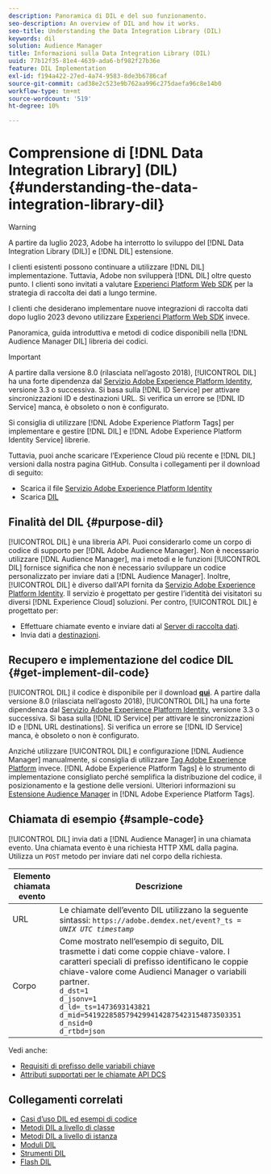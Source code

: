 ```yaml
---
description: Panoramica di DIL e del suo funzionamento.
seo-description: An overview of DIL and how it works.
seo-title: Understanding the Data Integration Library (DIL)
keywords: dil
solution: Audience Manager
title: Informazioni sulla Data Integration Library (DIL)
uuid: 77b12f35-81e4-4639-ada6-bf982f27b36e
feature: DIL Implementation
exl-id: f194a422-27ed-4a74-9583-8de3b6786caf
source-git-commit: cad38e2c523e9b762aa996c275daefa96c8e14b0
workflow-type: tm+mt
source-wordcount: '519'
ht-degree: 10%

---
```


# Comprensione di [!DNL Data Integration Library] (DIL){#understanding-the-data-integration-library-dil}

>[!WARNING]
>
>A partire da luglio 2023, Adobe ha interrotto lo sviluppo del [!DNL Data Integration Library (DIL)] e [!DNL DIL] estensione.
>
>I clienti esistenti possono continuare a utilizzare [!DNL DIL] implementazione. Tuttavia, Adobe non svilupperà [!DNL DIL] oltre questo punto. I clienti sono invitati a valutare [Experienci Platform Web SDK](https://experienceleague.adobe.com/docs/experience-platform/edge/home.html?lang=en) per la strategia di raccolta dei dati a lungo termine.
>
>I clienti che desiderano implementare nuove integrazioni di raccolta dati dopo luglio 2023 devono utilizzare [Experienci Platform Web SDK](https://experienceleague.adobe.com/docs/experience-platform/edge/home.html?lang=en) invece.

Panoramica, guida introduttiva e metodi di codice disponibili nella [!DNL Audience Manager DIL] libreria dei codici.

>[!IMPORTANT]
>
>A partire dalla versione 8.0 (rilasciata nell’agosto 2018), [!UICONTROL DIL] ha una forte dipendenza dal [Servizio Adobe Experience Platform Identity](https://experienceleague.adobe.com/docs/id-service/using/home.html), versione 3.3 o successiva. Si basa sulla [!DNL ID Service] per attivare sincronizzazioni ID e destinazioni URL. Si verifica un errore se [!DNL ID Service] manca, è obsoleto o non è configurato.
>
>Si consiglia di utilizzare [!DNL Adobe Experience Platform Tags] per implementare e gestire [!DNL DIL] e [!DNL Adobe Experience Platform Identity Service] librerie.

Tuttavia, puoi anche scaricare l’Experience Cloud più recente e [!DNL DIL] versioni dalla nostra pagina GitHub. Consulta i collegamenti per il download di seguito:

* Scarica il file [Servizio Adobe Experience Platform Identity](https://github.com/Adobe-Marketing-Cloud/id-service/releases)
* Scarica [DIL](https://github.com/Adobe-Marketing-Cloud/dil/releases)

## Finalità del DIL {#purpose-dil}

[!UICONTROL DIL] è una libreria API. Puoi considerarlo come un corpo di codice di supporto per [!DNL Adobe Audience Manager]. Non è necessario utilizzare [!DNL Audience Manager], ma i metodi e le funzioni [!UICONTROL DIL] fornisce significa che non è necessario sviluppare un codice personalizzato per inviare dati a [!DNL Audience Manager]. Inoltre, [!UICONTROL DIL] è diverso dall&#39;API fornita da [Servizio Adobe Experience Platform Identity](https://experienceleague.adobe.com/docs/id-service/using/home.html). Il servizio è progettato per gestire l’identità dei visitatori su diversi [!DNL Experience Cloud] soluzioni. Per contro, [!UICONTROL DIL] è progettato per:

* Effettuare chiamate evento e inviare dati al [Server di raccolta dati](../reference/system-components/components-data-collection.md).
* Invia dati a [destinazioni](../features/destinations/destinations.md).

## Recupero e implementazione del codice DIL {#get-implement-dil-code}

[!UICONTROL DIL] il codice è disponibile per il download **[qui](https://github.com/Adobe-Marketing-Cloud/dil/releases)**. A partire dalla versione 8.0 (rilasciata nell’agosto 2018), [!UICONTROL DIL] ha una forte dipendenza dal [Servizio Adobe Experience Platform Identity](https://experienceleague.adobe.com/docs/id-service/using/home.html), versione 3.3 o successiva. Si basa sulla [!DNL ID Service] per attivare le sincronizzazioni ID e [!DNL URL destinations]. Si verifica un errore se [!DNL ID Service] manca, è obsoleto o non è configurato.

Anziché utilizzare [!UICONTROL DIL] e configurazione [!DNL Audience Manager] manualmente, si consiglia di utilizzare [Tag Adobe Experience Platform](https://experienceleague.adobe.com/docs/experience-platform/tags/home.html) invece. [!DNL Adobe Experience Platform Tags] è lo strumento di implementazione consigliato perché semplifica la distribuzione del codice, il posizionamento e la gestione delle versioni. Ulteriori informazioni su [Estensione Audience Manager](https://experienceleague.adobe.com/docs/experience-platform/tags/extensions/adobe/audience-manager/overview.html) in [!DNL Adobe Experience Platform Tags].

## Chiamata di esempio {#sample-code}

[!UICONTROL DIL] invia dati a [!DNL Audience Manager] in una chiamata evento. Una chiamata evento è una richiesta HTTP XML dalla pagina. Utilizza un `POST` metodo per inviare dati nel corpo della richiesta.

| Elemento chiamata evento | Descrizione |
|--- |--- |
| URL | Le chiamate dell’evento DIL utilizzano la seguente sintassi: `https://adobe.demdex.net/event?_ts =` *`UNIX UTC timestamp`* |
| Corpo | Come mostrato nell’esempio di seguito, DIL trasmette i dati come coppie chiave-valore. I caratteri speciali di prefisso identificano le coppie chiave-valore come Audienci Manager o variabili partner.<br>`d_dst=1`<br>`d_jsonv=1`<br>`d_ld=_ts=1473693143821`<br>`d_mid=54192285857942994142875423154873503351`<br>`d_nsid=0`<br>`d_rtbd=json`<br> |

Vedi anche:
* [Requisiti di prefisso delle variabili chiave](../features/traits/trait-variable-prefixes.md)
* [Attributi supportati per le chiamate API DCS](../api/dcs-intro/dcs-api-reference/dcs-keys.md)

## Collegamenti correlati

* [Casi d’uso DIL ed esempi di codice](/help/using/dil/dil-use-cases.md)
* [Metodi DIL a livello di classe ](/help/using/dil/dil-class-overview/dil-start.md)
* [Metodi DIL a livello di istanza](/help/using/dil/dil-instance-methods.md)
* [Moduli DIL](/help/using/dil/dil-modules.md)
* [Strumenti DIL](/help/using/dil/dil-tools.md)
* [Flash DIL](/help/using/dil/dil-flash.md)
